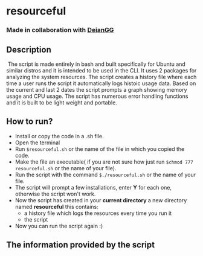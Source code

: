 # resourceful
### Made in collaboration with [DeianGG](https://github.com/DeianGG)

## Description

&nbsp;The script is made entirely in bash and built specifically for Ubuntu and similar distros and it is intended to be used in the CLI. It uses 2 packages for analyzing the system resources.
The script creates a history file where each time a user runs the script it automatically logs histoic usage data. Based on the current and last 2 dates the script prompts a graph showing memory usage
and CPU usage. The script has numerous error handling functions and it is built to be light weight and portable.

## How to run?

* Install or copy the code in a .sh file.
* Open the terminal
* Run `$resourceful.sh` or the name of the file in which you copied the code.
* Make the file an executable( if you are not sure how just run `$chmod 777 resourceful.sh` or the name of your file).
* Run the script with the command `$./resourceful.sh` or the name of your file.
* The script will prompt a few installations, enter **Y** for each one, otherwise the script won't work.
* Now the script has created in your **current directory** a new directory named **resourceful** this contains:
    * a history file which logs the resources every time you run it
    * the script
* Now you can run the script again :)
  
## The information provided by the script
